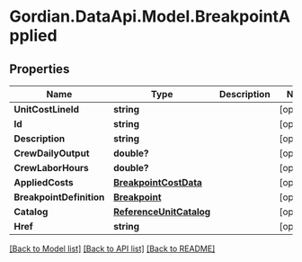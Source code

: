 # Gordian.DataApi.Model.BreakpointApplied
## Properties

Name | Type | Description | Notes
------------ | ------------- | ------------- | -------------
**UnitCostLineId** | **string** |  | [optional] 
**Id** | **string** |  | [optional] 
**Description** | **string** |  | [optional] 
**CrewDailyOutput** | **double?** |  | [optional] 
**CrewLaborHours** | **double?** |  | [optional] 
**AppliedCosts** | [**BreakpointCostData**](BreakpointCostData.md) |  | [optional] 
**BreakpointDefinition** | [**Breakpoint**](Breakpoint.md) |  | [optional] 
**Catalog** | [**ReferenceUnitCatalog**](ReferenceUnitCatalog.md) |  | [optional] 
**Href** | **string** |  | [optional] 

[[Back to Model list]](../README.md#documentation-for-models) [[Back to API list]](../README.md#documentation-for-api-endpoints) [[Back to README]](../README.md)

